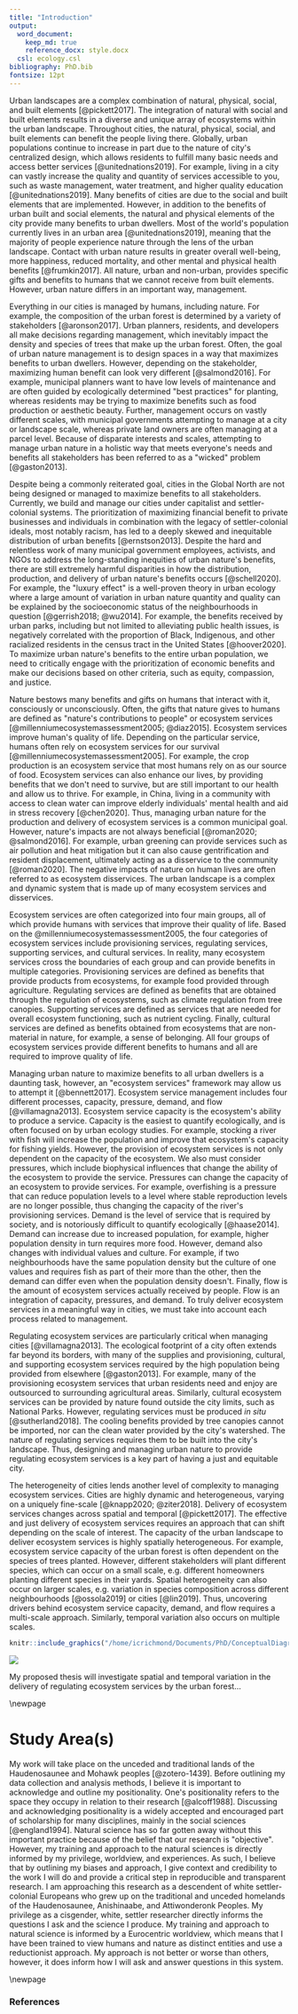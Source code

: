 ```yaml
---
title: "Introduction"
output: 
  word_document:
    keep_md: true 
    reference_docx: style.docx
  csl: ecology.csl
bibliography: PhD.bib
fontsize: 12pt
---
```


Urban landscapes are a complex combination of natural, physical, social, and built elements [@pickett2017]. The integration of natural with social and built elements results in a diverse and unique array of ecosystems within the urban landscape. Throughout cities, the natural, physical, social, and built elements can benefit the people living there. Globally, urban populations continue to increase in part due to the nature of city's centralized design, which allows residents to fulfill many basic needs and access better services [@unitednations2019]. For example, living in a city can vastly increase the quality and quantity of services accessible to you, such as waste management, water treatment, and higher quality education [@unitednations2019]. Many benefits of cities are due to the social and built elements that are implemented. However, in addition to the benefits of urban built and social elements, the natural and physical elements of the city provide many benefits to urban dwellers. Most of the world's population currently lives in an urban area [@unitednations2019], meaning that the majority of people experience nature through the lens of the urban landscape. Contact with urban nature results in greater overall well-being, more happiness, reduced mortality, and other mental and physical health benefits [@frumkin2017]. All nature, urban and non-urban, provides specific gifts and benefits to humans that we cannot receive from built elements. However, urban nature differs in an important way, management.  

Everything in our cities is managed by humans, including nature. For example, the composition of the urban forest is determined by a variety of stakeholders [@aronson2017]. Urban planners, residents, and developers all make decisions regarding management, which inevitably impact the density and species of trees that make up the urban forest. Often, the goal of urban nature management is to design spaces in a way that maximizes benefits to urban dwellers. However, depending on the stakeholder, maximizing human benefit can look very different [@salmond2016]. For example, municipal planners want to have low levels of maintenance and are often guided by ecologically determined "best practices" for planting, whereas residents may be trying to maximize benefits such as food production or aesthetic beauty. Further, management occurs on vastly different scales, with municipal governments attempting to manage at a city or landscape scale, whereas private land owners are often managing at a parcel level. Because of disparate interests and scales, attempting to manage urban nature in a holistic way that meets everyone's needs and benefits all stakeholders has been referred to as a "wicked" problem [@gaston2013].  

Despite being a commonly reiterated goal, cities in the Global North are not being designed or managed to maximize benefits to all stakeholders. Currently, we build and manage our cities under capitalist and settler-colonial systems. The prioritization of maximizing financial benefit to private businesses and individuals in combination with the legacy of settler-colonial ideals, most notably racism, has led to a deeply skewed and inequitable distribution of urban benefits [@ernstson2013]. Despite the hard and relentless work of many municipal government employees, activists, and NGOs to address the long-standing inequities of urban nature's benefits, there are still extremely harmful disparities in how the distribution, production, and delivery of urban nature's benefits occurs [@schell2020]. For example, the "luxury effect" is a well-proven theory in urban ecology where a large amount of variation in urban nature quantity and quality can be explained by the socioeconomic status of the neighbourhoods in question [@gerrish2018; @wu2014]. For example, the benefits received by urban parks, including but not limited to alleviating public health issues, is negatively correlated with the proportion of Black, Indigenous, and other racialized residents in the census tract in the United States [@hoover2020]. To maximize urban nature's benefits to the entire urban population, we need to critically engage with the prioritization of economic benefits and make our decisions based on other criteria, such as equity, compassion, and justice.  

Nature bestows many benefits and gifts on humans that interact with it, consciously or unconsciously. Often, the gifts that nature gives to humans are defined as "nature's contributions to people" or ecosystem services [@millenniumecosystemassessment2005; @diaz2015]. Ecosystem services improve human's quality of life. Depending on the particular service, humans often rely on ecosystem services for our survival [@millenniumecosystemassessment2005]. For example, the crop production is an ecosystem service that most humans rely on as our source of food. Ecosystem services can also enhance our lives, by providing benefits that we don't need to survive, but are still important to our health and allow us to thrive. For example, in China, living in a community with access to clean water can improve elderly individuals' mental health and aid in stress recovery [@chen2020]. Thus, managing urban nature for the production and delivery of ecosystem services is a common municipal goal. However, nature's impacts are not always beneficial [@roman2020; @salmond2016]. For example, urban greening can provide services such as air pollution and heat mitigation but it can also cause gentrification and resident displacement, ultimately acting as a disservice to the community [@roman2020]. The negative impacts of nature on human lives are often referred to as ecosystem disservices. The urban landscape is a complex and dynamic system that is made up of many ecosystem services and disservices.  

Ecosystem services are often categorized into four main groups, all of which provide humans with services that improve their quality of life. Based on the @millenniumecosystemassessment2005, the four categories of ecosystem services include provisioning services, regulating services, supporting services, and cultural services. In reality, many ecosystem services cross the boundaries of each group and can provide benefits in multiple categories. Provisioning services are defined as benefits that provide products from ecosystems, for example food provided through agriculture. Regulating services are defined as benefits that are obtained through the regulation of ecosystems, such as climate regulation from tree canopies. Supporting services are defined as services that are needed for overall ecosystem functioning, such as nutrient cycling. Finally, cultural services are defined as benefits obtained from ecosystems that are non-material in nature, for example, a sense of belonging. All four groups of ecosystem services provide different benefits to humans and all are required to improve quality of life.  

Managing urban nature to maximize benefits to all urban dwellers is a daunting task, however, an "ecosystem services" framework may allow us to attempt it [@bennett2017]. Ecosystem service management includes four different processes, capacity, pressure, demand, and flow [@villamagna2013]. Ecosystem service capacity is the ecosystem's ability to produce a service. Capacity is the easiest to quantify ecologically, and is often focused on by urban ecology studies. For example, stocking a river with fish will increase the population and improve that ecosystem's capacity for fishing yields. However, the provision of ecosystem services is not only dependent on the capacity of the ecosystem. We also must consider pressures, which include biophysical influences that change the ability of the ecosystem to provide the service. Pressures can change the capacity of an ecosystem to provide services. For example, overfishing is a pressure that can reduce population levels to a level where stable reproduction levels are no longer possible, thus changing the capacity of the river's provisioning services. Demand is the level of service that is required by society, and is notoriously difficult to quantify ecologically [@haase2014]. Demand can increase due to increased population, for example, higher population density in turn requires more food. However, demand also changes with individual values and culture. For example, if two neighbourhoods have the same population density but the culture of one values and requires fish as part of their more than the other, then the demand can differ even when the population density doesn't. Finally, flow is the amount of ecosystem services actually received by people. Flow is an integration of capacity, pressures, and demand. To truly deliver ecosystem services in a meaningful way in cities, we must take into account each process related to management.  

Regulating ecosystem services are particularly critical when managing cities [@villamagna2013]. The ecological footprint of a city often extends far beyond its borders, with many of the supplies and provisioning, cultural, and supporting ecosystem services required by the high population being provided from elsewhere [@gaston2013]. For example, many of the provisioning ecosystem services that urban residents need and enjoy are outsourced to surrounding agricultural areas. Similarly, cultural ecosystem services can be provided by nature found outside the city limits, such as National Parks. However, regulating services must be produced *in situ* [@sutherland2018]. The cooling benefits provided by tree canopies cannot be imported, nor can the clean water provided by the city's watershed. The nature of regulating services requires them to be built into the city's landscape. Thus, designing and managing urban nature to provide regulating ecosystem services is a key part of having a just and equitable city.  

The heterogeneity of cities lends another level of complexity to managing ecosystem services. Cities are highly dynamic and heterogeneous, varying on a uniquely fine-scale [@knapp2020; @ziter2018]. Delivery of ecosystem services changes across spatial and temporal [@pickett2017]. The effective and just delivery of ecosystem services requires an approach that can shift depending on the scale of interest. The capacity of the urban landscape to deliver ecosystem services is highly spatially heterogeneous. For example, ecosystem service capacity of the urban forest is often dependent on the species of trees planted. However, different stakeholders will plant different species, which can occur on a small scale, e.g. different homeowners planting different species in their yards. Spatial heterogeneity can also occur on larger scales, e.g. variation in species composition across different neighbourhoods [@ossola2019] or cities [@lin2019]. Thus, uncovering drivers behind ecosystem service capacity, demand, and flow requires a multi-scale approach. Similarly, temporal variation also occurs on multiple scales.  


```r
knitr::include_graphics("/home/icrichmond/Documents/PhD/ConceptualDiagrams/Theory.png")
```

![](/home/icrichmond/Documents/PhD/ConceptualDiagrams/Theory.png)<!-- -->


My proposed thesis will investigate spatial and temporal variation in the delivery of regulating ecosystem services by the urban forest...

\newpage
# Study Area(s)
My work will take place on the unceded and traditional lands of the Haudenosaunee and Mohawk peoples [@zotero-1439]. Before outlining my data collection and analysis methods, I believe it is important to acknowledge and outline my positionality. One's positionality refers to the space they occupy in relation to their research [@alcoff1988]. Discussing and acknowledging positionality is a widely accepted and encouraged part of scholarship for many disciplines, mainly in the social sciences [@england1994]. Natural science has so far gotten away without this important practice because of the belief that our research is "objective". However, my training and approach to the natural sciences is directly informed by my privilege, worldview, and experiences. As such, I believe that by outlining my biases and approach, I give context and credibility to the work I will do and provide a critical step in reproducible and transparent research. I am approaching this research as a descendent of white settler-colonial Europeans who grew up on the traditional and unceded homelands of the Haudenosaunee, Anishinaabe, and Attiwonderonk Peoples. My privilege as a cisgender, white, settler researcher directly informs the questions I ask and the science I produce. My training and approach to natural science is informed by a Eurocentric worldview, which means that I have been trained to view humans and nature as distinct entities and use a reductionist approach. My approach is not better or worse than others, however, it does inform how I will ask and answer questions in this system.


\newpage
### References
